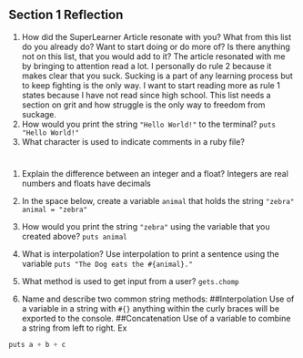 ## Section 1 Reflection

1. How did the SuperLearner Article resonate with you? What from this list do you already do? Want to start doing or do more of? Is there anything not on this list, that you would add to it?
The article resonated with me by bringing to attention read a lot.  I personally do
rule 2 because it makes clear that you suck.  Sucking is a part of any learning process
but to keep fighting is the only way.  I want to start reading more as rule 1 states
because I have not read since high school.  This list needs a section on grit and
how struggle is the only way to freedom from suckage.
1. How would you print the string `"Hello World!"` to the terminal?
 `puts "Hello World!"`
1. What character is used to indicate comments in a ruby file?
 #
1. Explain the difference between an integer and a float?
 Integers are real numbers and floats have decimals
1. In the space below, create a variable `animal` that holds the string `"zebra"`
 `animal = "zebra"`
1. How would you print the string `"zebra"` using the variable that you created above?
 `puts animal`
1. What is interpolation? Use interpolation to print a sentence using the variable
`puts "The Dog eats the #{animal}."`

1. What method is used to get input from a user?
`gets.chomp`
1. Name and describe two common string methods:
##Interpolation
Use of a variable in a string with `#{}` anything within the curly braces will be exported to the console.
##Concatenation
Use of a variable to combine a string from left to right.
Ex
```a = "dog" b = "bites" c = "cat"
puts a + b + c
```
